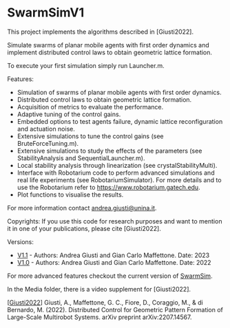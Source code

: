 # SwarmSimV1

This project implements the algorithms described in [Giusti2022].

Simulate swarms of planar mobile agents with first order dynamics and implement distributed control laws to obtain geometric lattice formation.

To execute your first simulation simply run Launcher.m.

Features:
  - Simulation of swarms of planar mobile agents with first order dynamics.
  - Distributed control laws to obtain geometric lattice formation.
  - Acquisition of metrics to evaluate the performance.
  - Adaptive tuning of the control gains.
  - Embedded options to test agents failure, dynamic lattice reconfiguration and actuation noise.
  - Extensive simulations to tune the control gains (see BruteForceTuning.m).
  - Extensive simulations to study the effects of the parameters (see StabilityAnalysis and SequentialLauncher.m).
  - Local stability analysis through linearization (see crystalStabilityMulti).
  - Interface with Robotarium code to perform advanced simulations and real life experiments (see RobotariumSimulator). 
    For more details and to use the Robotarium refer to https://www.robotarium.gatech.edu.
  - Plot functions to visualise the results.

For more information contact andrea.giusti@unina.it.

Copyrights: If you use this code for research purposes and want to mention it in one of your publications, please cite [Giusti2022].

Versions:
  - [V1.1](https://github.com/diBernardoGroup/SwarmSimPublic/releases/tag/v1) - Authors: Andrea Giusti and Gian Carlo Maffettone. Date: 2023
  - [V1.0](https://github.com/diBernardoGroup/SwarmSimPublic/releases/tag/v1) - Authors: Andrea Giusti and Gian Carlo Maffettone. Date: 2022
    
For more advanced features checkout the current version of [SwarmSim](https://github.com/diBernardoGroup/SwarmSimPublic/tree/main).

In the Media folder, there is a video supplement for [Giusti2022].

\[[Giusti2022](https://arxiv.org/abs/2207.14567)\] Giusti, A., Maffettone, G. C., Fiore, D., Coraggio, M., & di Bernardo, M. (2022). Distributed Control for Geometric Pattern Formation of Large-Scale Multirobot Systems. arXiv preprint arXiv:2207.14567.
